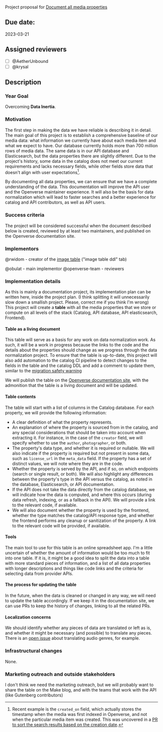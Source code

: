 Project proposal for
[Document all media properties](https://github.com/WordPress/openverse/issues/412)

## Due date:

2023-03-21

## Assigned reviewers

- [ ] @AetherUnbound
- [ ] @krysal

## Description

### Year Goal

Overcoming **Data Inertia**.

### Motivation

The first step in making the data we have reliable is describing it in detail.
The main goal of this project is to establish a comprehensive baseline of our
media data: what information we currently have about each media item and what we
expect to have. Our database currently holds more than 700 million rows of media
data. The same data is in our API database and Elasticsearch, but the data
properties there are slightly different. Due to the project's history, some data
in the catalog does not meet our current requirements and lacks necessary
fields, while other fields store data that doesn't align with user
expectations[^1].

By documenting all data properties, we can ensure that we have a complete
understanding of the data. This documentation will improve the API user and the
Openverse maintainer experience. It will also be the basis for data
normalization which will lead to faster searches and a better experience for
catalog and API contributors, as well as API users.

### Success criteria

The project will be considered successful when the document described below is
created, reviewed by at least two maintainers, and published on the Openverse
documentation site.

### Implementors

@rwidom - creator of the
[image table](https://docs.google.com/spreadsheets/d/1gaVsvFnsYby2iwzRm0Ta9IPhvNixCpQdHByGLo1r_pg/edit?usp=sharing)
("image table ddl" tab)

@obulat - main implementor @openverse-team - reviewers

### Implementation details

As this is mainly a documentation project, its implementation plan can be
written here, inside the project plan. (I think splitting it will unnecessarily
slow down a smallish project. Please, correct me if you think I'm wrong) This
project will create a **table** with all the media properties that we store or
compute on all levels of the stack (Catalog, API database, API elasticsearch,
Frontend).

#### Table as a living document

This table will serve as a basis for any work on data normalization work. As
such, it will be a work in progress because the links to the code and the
details about the properties should change as we progress through the data
normalization project. To ensure that the table is up-to-date, this project will
also add automation to the catalog CI pipeline to detect changes to the fields
in the table and the catalog DDL and add a comment to update them, similar to
the
[migration safety warning](https://github.com/WordPress/openverse/blob/main/.github/workflows/migration_safety_warning.yml)

We will publish the table on the
[Openverse documentation site](https://wordpress.github.io/openverse/), with the
admonition that the table is a living document and will be updated.

#### Table contents

The table will start with a list of columns in the Catalog database. For each
property, we will provide the following information:

- A clear definition of what the property represents.
- An explanation of where the property is sourced from in the catalog, and any
  special considerations that should be taken into account when extracting it.
  For instance, in the case of the `creator` field, we will specify whether to
  use the `author`, `photographer`, or both.
- The property's data type, and whether it is required or nullable. We will also
  indicate if the property is required but not present in some data, such as
  `license_url` in the `meta_data` field. If the property has a set of distinct
  values, we will note where they are in the code.
- Whether the property is served by the API, and if so, on which endpoints
  (search or single result, or both). We will also highlight any differences
  between the property's type in the API versus the catalog, as noted in the
  database, Elasticsearch, or API documentation.
- If the API does not take the data directly from the catalog database, we will
  indicate how the data is computed, and where this occurs (during data refresh,
  indexing, or as a fallback in the API). We will provide a link to the relevant
  code, if available.
- We will also document whether the property is used by the frontend, whether
  the type matches the catalog/API response type, and whether the frontend
  performs any cleanup or sanitization of the property. A link to the relevant
  code will be provided, if available.

#### Tools

The main tool to use for this table is an online spreadsheet app. I'm a little
uncertain of whether the amount of information would be too much to fit into one
table. If it is, it might be a good idea to split the data into a table with
more standard pieces of information, and a list of all data properties with
longer descriptions and things like code links and the criteria for selecting
data from provider APIs.

#### The process for updating the table

In the future, when the data is cleaned or changed in any way, we will need to
update the table accordingly. If we keep it in the documentation site, we can
use PRs to keep the history of changes, linking to all the related PRs.

#### Localization concerns

We should identify whether any pieces of data are translated or left as is, and
whether it might be necessary (and possible) to translate any pieces. There is
an [open issue](https://github.com/WordPress/openverse/issues/589) about
translating audio genres, for example.

### Infrastructural changes

None.

### Marketing outreach and outside stakeholders

I don't think we need the marketing outreach, but we will probably want to share
the table on the Make blog, and with the teams that work with the API (like
Gutenberg contributors)

[^1]:
    Recent example is the `created_on` field, which actually stores the
    timestamp when the media was first indexed in Openverse, and not when the
    particular media item was created. This was uncovered in a
    [PR to sort the search results based on the creation date](https://github.com/WordPress/openverse-api/pull/916).
